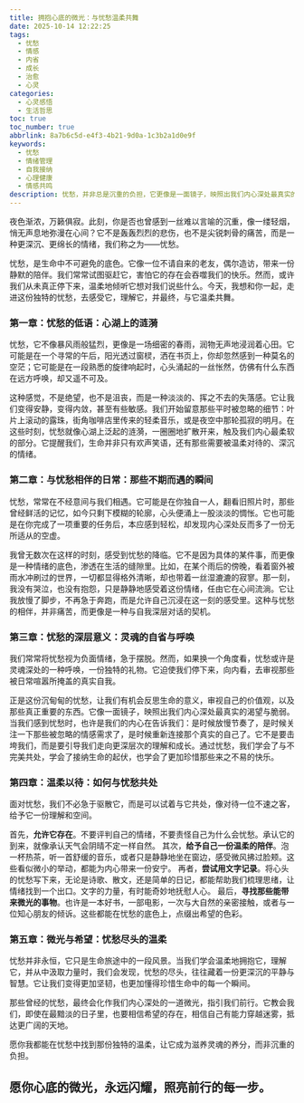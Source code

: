 ```yaml
---
title: 拥抱心底的微光：与忧愁温柔共舞
date: 2025-10-14 12:22:25
tags:
  - 忧愁
  - 情感
  - 内省
  - 成长
  - 治愈
  - 心灵
categories:
  - 心灵感悟
  - 生活哲思
toc: true
toc_number: true
abbrlink: 8a7b6c5d-e4f3-4b21-9d0a-1c3b2a1d0e9f
keywords:
  - 忧愁
  - 情绪管理
  - 自我接纳
  - 心理健康
  - 情感共鸣
description: 忧愁，并非总是沉重的负担，它更像是一面镜子，映照出我们内心深处最真实的渴望与脆弱。这篇文章将带你走进忧愁的深处，理解它，接纳它，并从中汲取成长的力量，最终找到心底那份温柔而坚韧的微光。
---
```


夜色渐浓，万籁俱寂。此刻，你是否也曾感到一丝难以言喻的沉重，像一缕轻烟，悄无声息地弥漫在心间？它不是轰轰烈烈的悲伤，也不是尖锐刺骨的痛苦，而是一种更深沉、更绵长的情绪，我们称之为——忧愁。

忧愁，是生命中不可避免的底色。它像一位不请自来的老友，偶尔造访，带来一份静默的陪伴。我们常常试图驱赶它，害怕它的存在会吞噬我们的快乐。然而，或许我们从未真正停下来，温柔地倾听它想对我们说些什么。今天，我想和你一起，走进这份独特的忧愁，去感受它，理解它，并最终，与它温柔共舞。

### 第一章：忧愁的低语：心湖上的涟漪

忧愁，它不像暴风雨般猛烈，更像是一场细密的春雨，润物无声地浸润着心田。它可能是在一个寻常的午后，阳光透过窗棂，洒在书页上，你却忽然感到一种莫名的空茫；它可能是在一段熟悉的旋律响起时，心头涌起的一丝怅然，仿佛有什么东西在远方呼唤，却又遥不可及。

这种感觉，不是绝望，也不是沮丧，而是一种淡淡的、挥之不去的失落感。它让我们变得安静，变得内敛，甚至有些敏感。我们开始留意那些平时被忽略的细节：叶片上滚动的露珠，街角咖啡店里传来的轻柔音乐，或是夜空中那轮孤寂的明月。在这些时刻，忧愁就像心湖上泛起的涟漪，一圈圈地扩散开来，触及我们内心最柔软的部分。它提醒我们，生命并非只有欢声笑语，还有那些需要被温柔对待的、深沉的情绪。

### 第二章：与忧愁相伴的日常：那些不期而遇的瞬间

忧愁，常常在不经意间与我们相遇。它可能是在你独自一人，翻看旧照片时，那些曾经鲜活的记忆，如今只剩下模糊的轮廓，心头便涌上一股淡淡的惆怅。它也可能是在你完成了一项重要的任务后，本应感到轻松，却发现内心深处反而多了一份无所适从的空虚。

我曾无数次在这样的时刻，感受到忧愁的降临。它不是因为具体的某件事，而更像是一种情绪的底色，渗透在生活的缝隙里。比如，在某个雨后的傍晚，看着窗外被雨水冲刷过的世界，一切都显得格外清晰，却也带着一丝湿漉漉的寂寥。那一刻，我没有哭泣，也没有抱怨，只是静静地感受着这份情绪，任由它在心间流淌。它让我放慢了脚步，不再急于奔跑，而是允许自己沉浸在这一刻的感受里。这种与忧愁的相伴，并非痛苦，而更像是一种与自我深层对话的契机。

### 第三章：忧愁的深层意义：灵魂的自省与呼唤

我们常常将忧愁视为负面情绪，急于摆脱。然而，如果换一个角度看，忧愁或许是灵魂深处的一种呼唤，一份独特的礼物。它迫使我们停下来，向内看，去审视那些被日常喧嚣所掩盖的真实自我。

正是这份沉甸甸的忧愁，让我们有机会反思生命的意义，审视自己的价值观，以及那些真正重要的东西。它像一面镜子，映照出我们内心深处最真实的渴望与脆弱。当我们感到忧愁时，也许是我们的内心在告诉我们：是时候放慢节奏了，是时候关注一下那些被忽略的情感需求了，是时候重新连接那个真实的自己了。它不是要击垮我们，而是要引导我们走向更深层次的理解和成长。通过忧愁，我们学会了与不完美共处，学会了接纳生命的起伏，也学会了更加珍惜那些来之不易的快乐。

### 第四章：温柔以待：如何与忧愁共处

面对忧愁，我们不必急于驱散它，而是可以试着与它共处，像对待一位不速之客，给予它一份理解和空间。

首先，**允许它存在**。不要评判自己的情绪，不要责怪自己为什么会忧愁。承认它的到来，就像承认天气会阴晴不定一样自然。
其次，**给予自己一份温柔的陪伴**。泡一杯热茶，听一首舒缓的音乐，或者只是静静地坐在窗边，感受微风拂过脸颊。这些看似微小的举动，都能为内心带来一份安宁。
再者，**尝试用文字记录**。将心头的忧愁写下来，无论是诗歌、散文，还是简单的日记，都能帮助我们梳理思绪，让情绪找到一个出口。文字的力量，有时能奇妙地抚慰人心。
最后，**寻找那些能带来微光的事物**。也许是一本好书，一部电影，一次与大自然的亲密接触，或者与一位知心朋友的倾诉。这些都能在忧愁的底色上，点缀出希望的色彩。

### 第五章：微光与希望：忧愁尽头的温柔

忧愁并非永恒，它只是生命旅途中的一段风景。当我们学会温柔地拥抱它，理解它，并从中汲取力量时，我们会发现，忧愁的尽头，往往藏着一份更深沉的平静与智慧。它让我们变得更加坚韧，也更加懂得珍惜生命中的每一个瞬间。

那些曾经的忧愁，最终会化作我们内心深处的一道微光，指引我们前行。它教会我们，即使在最黯淡的日子里，也要相信希望的存在，相信自己有能力穿越迷雾，抵达更广阔的天地。

愿你我都能在忧愁中找到那份独特的温柔，让它成为滋养灵魂的养分，而非沉重的负担。

**愿你心底的微光，永远闪耀，照亮前行的每一步。**
---
